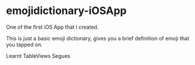 # emojidictionary-iOSApp

One of the first iOS App that I created.

This is just a basic emoji dictionary, gives you a brief definition of emoji that you tapped on.

Learnt
TableViews 
Segues
